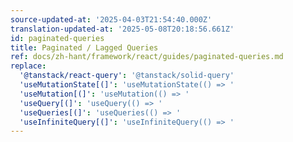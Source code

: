 ```yaml
---
source-updated-at: '2025-04-03T21:54:40.000Z'
translation-updated-at: '2025-05-08T20:18:56.661Z'
id: paginated-queries
title: Paginated / Lagged Queries
ref: docs/zh-hant/framework/react/guides/paginated-queries.md
replace:
  '@tanstack/react-query': '@tanstack/solid-query'
  'useMutationState[(]': 'useMutationState(() => '
  'useMutation[(]': 'useMutation(() => '
  'useQuery[(]': 'useQuery(() => '
  'useQueries[(]': 'useQueries(() => '
  'useInfiniteQuery[(]': 'useInfiniteQuery(() => '
---
```

